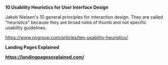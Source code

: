 **10 Usability Heuristics for User Interface Design**

Jakob Nielsen's 10 general principles for interaction design. They are called "heuristics" because they are broad rules of thumb and not specific usability guidelines.

https://www.nngroup.com/articles/ten-usability-heuristics/

**Landing Pages Explained**

**https://landingpagesexplained.com/**
